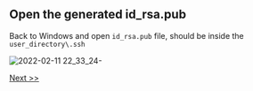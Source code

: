 ## Open the generated id_rsa.pub

Back to Windows and open `id_rsa.pub` file, should be inside the `user_directory\.ssh`

![2022-02-11 22_33_24-](https://user-images.githubusercontent.com/55657279/153697527-feeb44fa-ece1-441a-89cf-46802272e30f.png)

[Next >>](5.md)
